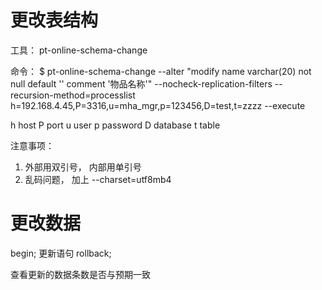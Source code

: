 


更改表结构
=================


工具： pt-online-schema-change

命令：
$ pt-online-schema-change --alter "modify name varchar(20) not null default '' comment '物品名称'" --nocheck-replication-filters --recursion-method=processlist h=192.168.4.45,P=3316,u=mha_mgr,p=123456,D=test,t=zzzz --execute

h host
P port
u user
p password
D database
t table

注意事项：
1. 外部用双引号， 内部用单引号
2. 乱码问题， 加上 --charset=utf8mb4



更改数据
=================

begin;
更新语句
rollback;


查看更新的数据条数是否与预期一致
